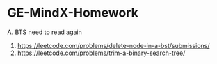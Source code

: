 # GE-MindX-Homework

A. BTS need to read again
1. https://leetcode.com/problems/delete-node-in-a-bst/submissions/
2. https://leetcode.com/problems/trim-a-binary-search-tree/